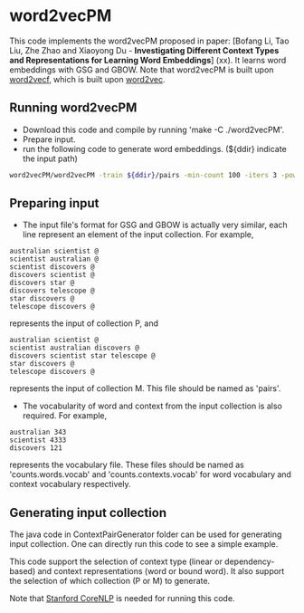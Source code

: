 # word2vecPM

This code implements the word2vecPM proposed in paper: [Bofang Li, Tao Liu, Zhe Zhao and Xiaoyong Du - **Investigating Different Context Types and Representations for Learning Word Embeddings**] (xx). It learns word embeddings with GSG and GBOW. Note that word2vecPM is built upon [word2vecf](https://bitbucket.org/yoavgo/word2vecf), which is built upon [word2vec](http://code.google.com/p/word2vec). 


## Running word2vecPM 
- Download this code and compile by running 'make -C ./word2vecPM'.
- Prepare input.
- run the following code to generate word embeddings. (${ddir} indicate the input path)
```Bash
word2vecPM/word2vecPM -train ${ddir}/pairs -min-count 100 -iters 3 -pow 0.75 -cvocab ${ddir}/counts.contexts.vocab -wvocab ${ddir}/counts.words.vocab -dumpcv ${ddir}/sgns.contexts -output ${ddir}/sgns.words -sample 1e-5 -threads 32 -negative 5 -size 500
```

## Preparing input
- The input file's format for GSG and GBOW is actually very similar, each line represent an element of the input collection. For example, 
```
australian scientist @
scientist australian @
scientist discovers @
discovers scientist @
discovers star @
discovers telescope @
star discovers @
telescope discovers @
```
represents the input of collection P, and
```
australian scientist @
scientist australian discovers @
discovers scientist star telescope @
star discovers @
telescope discovers @
```
represents the input of collection M. This file should be named as 'pairs'.
- The vocabularity of word and context from the input collection is also required. For example, 
```
australian 343
scientist 4333
discovers 121
```
represents the vocabulary file. These files should be named as 'counts.words.vocab' and 'counts.contexts.vocab' for word vocabulary and context vocabulary respectively.


## Generating input collection

The java code in ContextPairGenerator folder can be used for generating input collection. One can directly run this code to see a simple example.

This code support the selection of context type (linear or dependency-based) and context representations (word or bound word). It also support the selection of which collection (P or M) to generate.

Note that [Stanford CoreNLP](http://stanfordnlp.github.io/CoreNLP/) is needed for running this code.





